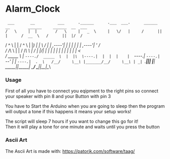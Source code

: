 # Alarm_Clock
<p>

     ___       __          ___      .______      .___  ___.      ______  __        ______     ______  __  ___ 
    /   \     |  |        /   \     |   _  \     |   \/   |     /      ||  |      /  __  \   /      ||  |/  / 
   /  ^  \    |  |       /  ^  \    |  |_)  |    |  \  /  |    |  ,----'|  |     |  |  |  | |  ,----'|  '  /  
  /  /_\  \   |  |      /  /_\  \   |      /     |  |\/|  |    |  |     |  |     |  |  |  | |  |     |    <   
 /  _____  \  |  `----./  _____  \  |  |\  \----.|  |  |  |    |  `----.|  `----.|  `--'  | |  `----.|  .  \  
/__/     \__\ |_______/__/     \__\ | _| `._____||__|  |__|     \______||_______| \______/   \______||__|\__\ 
      </p>                                                                                                                

### Usage 
First of all you have to connect you eqipment to the right pins so connect your speaker with pin 8 and your Button with pin 3  

You have to Start the Arduino when you are going to sleep then the program will output a tone if this happens it means your setup works!

The script will sleep 7 hours if you want to change this go for it!  
Then it will play a tone for one minute and waits until you press the button

### Ascii Art
The Ascii Art is made with: https://patorjk.com/software/taag/
